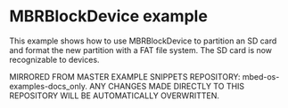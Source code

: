 # MBRBlockDevice example

This example shows how to use MBRBlockDevice to partition an SD card and format the new partition with a FAT file system. The SD card is now recognizable to devices.

MIRRORED FROM MASTER EXAMPLE SNIPPETS REPOSITORY: mbed-os-examples-docs_only.
ANY CHANGES MADE DIRECTLY TO THIS REPOSITORY WILL BE AUTOMATICALLY OVERWRITTEN.
